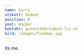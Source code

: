 ```yaml
---
namn: Gurra
utskott: Kodvet
position: 0
post: Hacker
kontakt: gusno115@student.liu.se
bild: /images/fiskmas.jpg
---
```

Its me.




